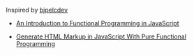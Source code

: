Inspired by [bjpelcdev](https://github.com/bjpelcdev) 

- [An Introduction to Functional Programming in JavaScript](https://bjpelc.wordpress.com/2015/02/06/an-introduction-to-functional-programming-in-javascript/)

- [Generate HTML Markup in JavaScript With Pure Functional Programming](https://bjpelc.wordpress.com/2015/02/13/generate-html-markup-in-javascript-with-pure-functional-programming/)